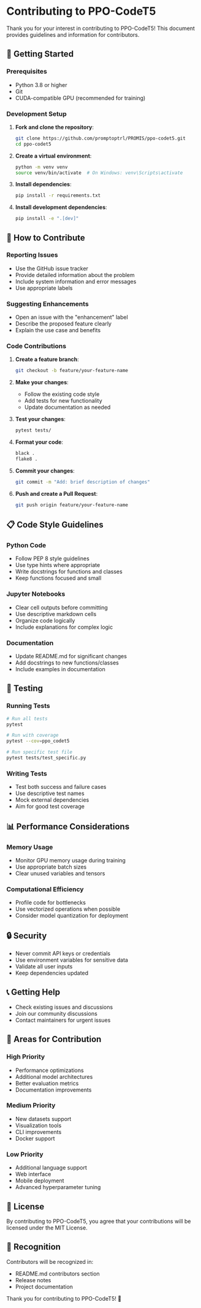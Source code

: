 # Contributing to PPO-CodeT5

Thank you for your interest in contributing to PPO-CodeT5! This document provides guidelines and information for contributors.

## 🚀 Getting Started

### Prerequisites
- Python 3.8 or higher
- Git
- CUDA-compatible GPU (recommended for training)

### Development Setup

1. **Fork and clone the repository**:
   ```bash
   git clone https://github.com/promptoptrl/PROMIS/ppo-codet5.git
   cd ppo-codet5
   ```

2. **Create a virtual environment**:
   ```bash
   python -m venv venv
   source venv/bin/activate  # On Windows: venv\Scripts\activate
   ```

3. **Install dependencies**:
   ```bash
   pip install -r requirements.txt
   ```

4. **Install development dependencies**:
   ```bash
   pip install -e ".[dev]"
   ```

## 📝 How to Contribute

### Reporting Issues
- Use the GitHub issue tracker
- Provide detailed information about the problem
- Include system information and error messages
- Use appropriate labels

### Suggesting Enhancements
- Open an issue with the "enhancement" label
- Describe the proposed feature clearly
- Explain the use case and benefits

### Code Contributions

1. **Create a feature branch**:
   ```bash
   git checkout -b feature/your-feature-name
   ```

2. **Make your changes**:
   - Follow the existing code style
   - Add tests for new functionality
   - Update documentation as needed

3. **Test your changes**:
   ```bash
   pytest tests/
   ```

4. **Format your code**:
   ```bash
   black .
   flake8 .
   ```

5. **Commit your changes**:
   ```bash
   git commit -m "Add: brief description of changes"
   ```

6. **Push and create a Pull Request**:
   ```bash
   git push origin feature/your-feature-name
   ```

## 📋 Code Style Guidelines

### Python Code
- Follow PEP 8 style guidelines
- Use type hints where appropriate
- Write docstrings for functions and classes
- Keep functions focused and small

### Jupyter Notebooks
- Clear cell outputs before committing
- Use descriptive markdown cells
- Organize code logically
- Include explanations for complex logic

### Documentation
- Update README.md for significant changes
- Add docstrings to new functions/classes
- Include examples in documentation

## 🧪 Testing

### Running Tests
```bash
# Run all tests
pytest

# Run with coverage
pytest --cov=ppo_codet5

# Run specific test file
pytest tests/test_specific.py
```

### Writing Tests
- Test both success and failure cases
- Use descriptive test names
- Mock external dependencies
- Aim for good test coverage

## 📊 Performance Considerations

### Memory Usage
- Monitor GPU memory usage during training
- Use appropriate batch sizes
- Clear unused variables and tensors

### Computational Efficiency
- Profile code for bottlenecks
- Use vectorized operations when possible
- Consider model quantization for deployment

## 🔒 Security

- Never commit API keys or credentials
- Use environment variables for sensitive data
- Validate all user inputs
- Keep dependencies updated

## 📞 Getting Help

- Check existing issues and discussions
- Join our community discussions
- Contact maintainers for urgent issues

## 🎯 Areas for Contribution

### High Priority
- Performance optimizations
- Additional model architectures
- Better evaluation metrics
- Documentation improvements

### Medium Priority
- New datasets support
- Visualization tools
- CLI improvements
- Docker support

### Low Priority
- Additional language support
- Web interface
- Mobile deployment
- Advanced hyperparameter tuning

## 📄 License

By contributing to PPO-CodeT5, you agree that your contributions will be licensed under the MIT License.

## 🙏 Recognition

Contributors will be recognized in:
- README.md contributors section
- Release notes
- Project documentation

Thank you for contributing to PPO-CodeT5! 🎉
